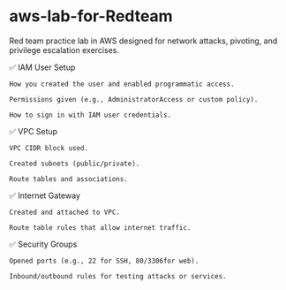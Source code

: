 # aws-lab-for-Redteam
 Red team practice lab in AWS designed for network attacks, pivoting, and privilege escalation exercises.

 ✅ IAM User Setup

    How you created the user and enabled programmatic access.

    Permissions given (e.g., AdministratorAccess or custom policy).

    How to sign in with IAM user credentials.

✅ VPC Setup

    VPC CIDR block used.

    Created subnets (public/private).

    Route tables and associations.

✅ Internet Gateway

    Created and attached to VPC.

    Route table rules that allow internet traffic.

✅ Security Groups

    Opened ports (e.g., 22 for SSH, 80/3306for web).

    Inbound/outbound rules for testing attacks or services.
